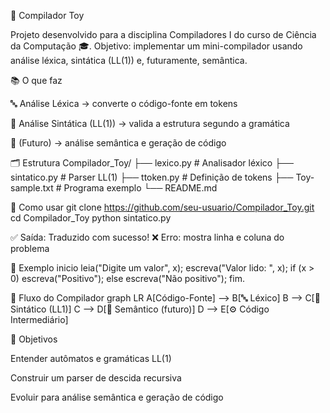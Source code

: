 🧰 Compilador Toy

Projeto desenvolvido para a disciplina Compiladores I do curso de Ciência da Computação 🎓.
Objetivo: implementar um mini-compilador usando análise léxica, sintática (LL(1)) e, futuramente, semântica.

📚 O que faz

🔤 Análise Léxica → converte o código-fonte em tokens

🌳 Análise Sintática (LL(1)) → valida a estrutura segundo a gramática

🧠 (Futuro) → análise semântica e geração de código

🗂 Estrutura
Compilador_Toy/
├── lexico.py      # Analisador léxico
├── sintatico.py   # Parser LL(1)
├── ttoken.py      # Definição de tokens
├── Toy-sample.txt # Programa exemplo
└── README.md

🚀 Como usar
git clone https://github.com/seu-usuario/Compilador_Toy.git
cd Compilador_Toy
python sintatico.py


✅ Saída: Traduzido com sucesso!
❌ Erro: mostra linha e coluna do problema

🧪 Exemplo
inicio
    leia("Digite um valor", x);
    escreva("Valor lido: ", x);
    if (x > 0)
        escreva("Positivo");
    else
        escreva("Não positivo");
fim.

🔄 Fluxo do Compilador
graph LR
A[Código-Fonte] --> B[🔤 Léxico]
B --> C[🌳 Sintático (LL1)]
C --> D[🧠 Semântico (futuro)]
D --> E[⚙️ Código Intermediário]

🎯 Objetivos

Entender autômatos e gramáticas LL(1)

Construir um parser de descida recursiva

Evoluir para análise semântica e geração de código
